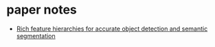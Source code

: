 # paper notes
- [Rich feature hierarchies for accurate object detection and semantic segmentation](https://github.com/quinwu/roadmap/blob/master/paper/R-CNN.md)